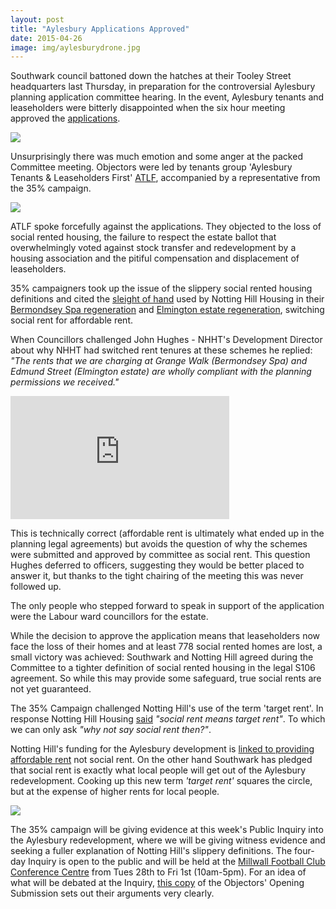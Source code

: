 ```yaml
---
layout: post
title: "Aylesbury Applications Approved"
date: 2015-04-26
image: img/aylesburydrone.jpg
---
```

Southwark council battoned down the hatches at their Tooley Street headquarters last Thursday, in preparation for the controversial Aylesbury planning application committee hearing.
In the event, Aylesbury tenants and leaseholders were bitterly disappointed when the six hour meeting approved the [applications](/2014-11-01-aylesbury-estate-planning-application/).

![](https://pbs.twimg.com/media/CDTZqH_WYAAUca2.jpg)

Unsurprisingly there was much emotion and some anger at the packed Committee meeting. Objectors were led by tenants group 'Aylesbury Tenants & Leaseholders First' [ATLF](https://aylesburytenantsfirst.org.uk/), accompanied by a representative from the 35% campaign.

![](https://peoplesrepublicofsouthwark.co.uk/images/2304201504.jpg)

ATLF spoke forcefully against the applications. They objected to the loss of social rented housing, the failure to respect the estate ballot that overwhelmingly voted against stock transfer and redevelopment by a housing association and the pitiful compensation and displacement of leaseholders.

35% campaigners took up the issue of the slippery social rented housing definitions and cited the [sleight of hand](https://35percent.org/images/AylesburyPlanningApplications_ref15AP3843-44.pdf) used by Notting Hill Housing in their [Bermondsey Spa regeneration](/2015-03-18-stand-up-for-more-social-housing/) and [Elmington estate regeneration](/2015-04-18-aylesbury-planning-application-hearing/), switching social rent for affordable rent.

When Councillors challenged John Hughes - NHHT's Development Director about why NHHT had switched rent tenures at these schemes he replied: _"The rents that we are charging at Grange Walk (Bermondsey Spa) and Edmund Street (Elmington estate) are wholly compliant with the planning permissions we received."_ 

<iframe width="350" height="197" src="https://www.youtube.com/embed/Xqme8oXrCp0?rel=0" align="center" frameborder="0" allowfullscreen></iframe>

This is technically correct (affordable rent is ultimately what ended up in the planning legal agreements) but avoids the question of why the schemes were submitted and approved by committee as social rent. This question Hughes deferred to officers, suggesting they would be better placed to answer it, but thanks to the tight chairing of the meeting this was never followed up. 

The only people who stepped forward to speak in support of the application were the Labour ward councillors for the estate. 

While the decision to approve the application means that leaseholders now face the loss of their homes and at least 778 social rented homes are lost, a small victory was achieved: Southwark and Notting Hill agreed during the Committee to a tighter definition of social rented housing in the legal S106 agreement. So while this may provide some safeguard, true social rents are not yet guaranteed.

The 35% Campaign challenged Notting Hill's use of the term 'target rent'. In response Notting Hill Housing [said](https://35percent.org/images/MasterplanClarificationLetter7April.pdf) _"social rent means target rent"_. To which we can only ask _"why not say social rent then?"_.

Notting Hill's funding for the Aylesbury development is [linked to providing affordable rent](https://crappistmartin.github.io/images/InsideHousingBoris.pdf) not social rent. On the other hand Southwark has pledged that social rent is exactly what local people will get out of the Aylesbury redevelopment. Cooking up this new term _'target rent'_ squares the circle, but at the expense of higher rents for local people.

![](https://crappistmartin.github.io/images/votinginfavour.png)

The 35% campaign will be giving evidence at this week's Public Inquiry into the Aylesbury redevelopment, where we will be giving witness evidence and seeking a fuller explanation of Notting Hill's slippery definitions. The four-day Inquiry is open to the public and will be held at the [Millwall Football Club Conference Centre](https://www.millwallfc.co.uk/tickets/how0-to-get-here/) from Tues 28th to Fri 1st (10am-5pm). For an idea of what will be debated at the Inquiry, [this copy](https://crappistmartin.github.io/images/Objectors_OpeningSubmissions_andAppendices.pdf) of the Objectors' Opening Submission sets out their arguments very clearly.

